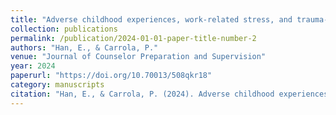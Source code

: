 ```yaml
---
title: "Adverse childhood experiences, work-related stress, and trauma-informed care among novice counselors"
collection: publications
permalink: /publication/2024-01-01-paper-title-number-2
authors: "Han, E., & Carrola, P."
venue: "Journal of Counselor Preparation and Supervision"
year: 2024
paperurl: "https://doi.org/10.70013/508qkr18"
category: manuscripts
citation: "Han, E., & Carrola, P. (2024). Adverse childhood experiences, work-related stress, and trauma-informed care among novice counselors. Journal of Counselor Preparation and Supervision. https://doi.org/18(3). https://doi.org/10.70013/508qkr18"
---
```

